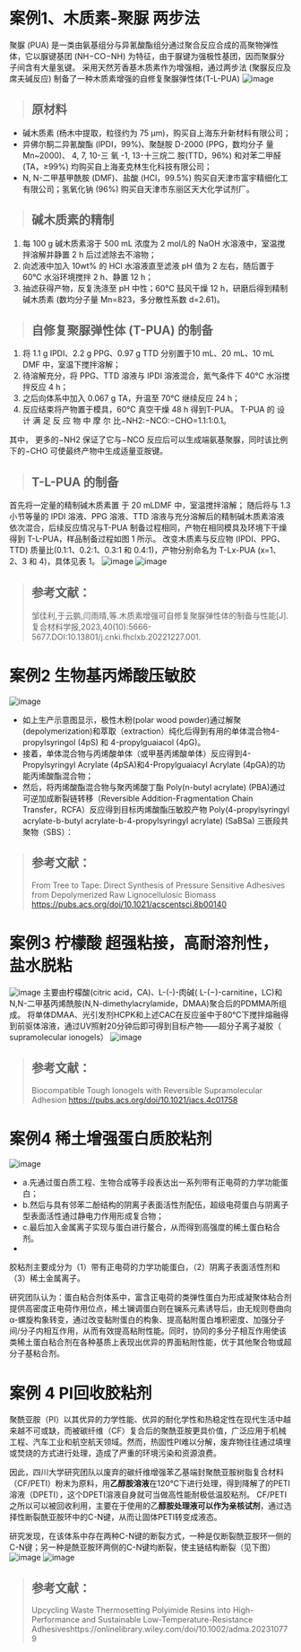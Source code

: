 # 案例1、木质素-聚脲  两步法
聚脲 (PUA) 是一类由氨基组分与异氰酸酯组分通过聚合反应合成的高聚物弹性体，它以脲键基团 (NH−CO−NH) 为特征，由于脲键为强极性基团，因而聚脲分子间含有大量氢键。
采用天然芳香基木质素作为增强相，通过两步法 (聚脲反应及席夫碱反应) 制备了一种木质素增强的自修复聚脲弹性体(T-L-PUA)
![image](https://github.com/user-attachments/assets/993ef268-ac96-4ea6-bd28-86eeb1a1e6e0)


> ## 原材料

- 碱木质素 (杨木中提取，粒径约为 75 µm)，购买自上海东升新材料有限公司；
- 异佛尔酮二异氰酸酯 (IPDI，99%)、聚醚胺 D-2000 (PPG，数均分子 量 Mn~2000)、 4, 7, 10-三 氧 -1, 13-十三烷二 胺(TTD，96%) 和对苯二甲醛 (TA，≥99%) 均购买自上海麦克林生化科技有限公司；
-  N, N-二甲基甲酰胺 (DMF)、盐酸 (HCl，99.5%) 购买自天津市富宇精细化工有限公司；氢氧化钠 (96%) 购买自天津市东丽区天大化学试剂厂。

> ## 碱木质素的精制

1. 每 100 g 碱木质素溶于 500 mL 浓度为 2 mol/L的 NaOH 水溶液中，室温搅拌溶解并静置 2 h 后过滤除去不溶物；
2. 向滤液中加入 10wt% 的 HCl 水溶液直至滤液 pH 值为 2 左右，随后置于 60℃ 水浴环境搅拌 2 h、静置 12 h；
3. 抽滤获得产物，反复洗涤至 pH 中性；60℃ 鼓风干燥 12 h，研磨后得到精制碱木质素 (数均分子量 Mn=823，多分散性系数 d=2.61)。


> ## 自修复聚脲弹性体 (T-PUA) 的制备

1. 将 1.1 g IPDI、2.2 g PPG、0.97 g TTD 分别置于10 mL、20 mL、10 mL DMF 中，室温下搅拌溶解；
2. 待溶解充分，将 PPG、TTD 溶液与 IPDI 溶液混合，氮气条件下 40℃ 水浴搅拌反应 4 h；
3. 之后向体系中加入 0.067 g TA，升温至 70℃ 继续反应 24 h；
4. 反应结束将产物置于模具，60℃ 真空干燥 48 h 得到T-PUA。 T-PUA 的 设 计 满 足 反 应 物 中 摩 尔 比−NH2∶−NCO∶−CHO=1.1∶1∶0.1。

其中， 更多的−NH2 保证了它与−NCO 反应后可以生成端氨基聚脲，同时该比例下的−CHO 可使最终产物中生成适量亚胺键。
> ##  T-L-PUA 的制备
首先将一定量的精制碱木质素置 于 20 mLDMF 中，室温搅拌溶解；
随后将与 1.3 小节等量的 IPDI 溶液、PPG 溶液、TTD 溶液与充分溶解后的精制碱木质素溶液依次混合，后续反应情况与T-PUA 制备过程相同，产物在相同模具及环境下干燥得到 T-L-PUA，样品制备过程如图 1 所示。
改变木质素与反应物 (IPDI、PPG、TTD) 质量比(0.1∶1、0.2∶1、0.3∶1 和 0.4∶1)，产物分别命名为 T-Lx-PUA (x=1、2、3 和 4)，具体见表 1。
![image](https://github.com/user-attachments/assets/78e6c37e-3060-4dc6-bcfb-e0a4edadc2dc)
![image](https://github.com/user-attachments/assets/9d9bcbbb-72ba-465d-849c-01007c2b41a1)

>## 参考文献：
> 邹佳利,于云鹏,闫雨晴,等.木质素增强可自修复聚脲弹性体的制备与性能[J].复合材料学报,2023,40(10):5666-5677.DOI:10.13801/j.cnki.fhclxb.20221227.001.

#  案例2 生物基丙烯酸压敏胶
![image](https://github.com/user-attachments/assets/683eeaec-771f-4163-bb8d-a57e61ecd60f)

- 如上生产示意图显示，极性木粉(polar wood powder)通过解聚(depolymerization)和萃取（extraction）纯化后得到有用的单体混合物4-propylsyringol (4pS) 和 4-propylguaiacol (4pG)。
- 接着，单体混合物与丙烯酸单体（或甲基丙烯酸单体）反应得到4-Propylsyringyl Acrylate (4pSA)和4-Propylguaiacyl Acrylate (4pGA)的功能丙烯酸酯混合物；
- 然后，将丙烯酸酯混合物与聚丙烯酸丁酯 Poly(n-butyl acrylate) (PBA)通过可逆加成断裂链转移（Reversible Addition-Fragmentation Chain Transfer，RCFA）反应得到目标丙烯酸酯压敏胶产物 Poly(4-propylsyringyl acrylate-b-butyl acrylate-b-4-propylsyringyl acrylate) (SaBSa) 三嵌段共聚物（SBS）：

> ## 参考文献：
> From Tree to Tape: Direct Synthesis of Pressure Sensitive Adhesives from Depolymerized Raw Lignocellulosic Biomass https://pubs.acs.org/doi/10.1021/acscentsci.8b00140

 # 案例3  柠檬酸 超强粘接，高耐溶剂性，盐水脱粘 
![image](https://github.com/user-attachments/assets/ee67e26f-31f6-431a-b14d-f61bae3334c0)
主要由柠檬酸(citric acid，CA)、L-(-)-肉碱( L-(−)-carnitine，LC)和N,N-二甲基丙烯酰胺(N,N-dimethylacrylamide，DMAA)聚合后的PDMMA所组成。
将单体DMAA、光引发剂HCPK和上述CAC在反应釜中于80℃下搅拌熔融得到前驱体溶液，通过UV照射20分钟后即可得到目标产物——超分子离子凝胶（ supramolecular ionogels）
![image](https://github.com/user-attachments/assets/c5264fbb-93c0-4d3f-a19b-b629f8292feb)
> ## 参考文献：
> Biocompatible Tough Ionogels with Reversible Supramolecular Adhesion https://pubs.acs.org/doi/10.1021/jacs.4c01758
# 案例4 稀土增强蛋白质胶粘剂
![image](https://github.com/user-attachments/assets/cac64254-c9b2-45ba-82a7-a14ae33d65cc)
- a.先通过蛋白质工程、生物合成等手段表达出一系列带有正电荷的力学功能蛋白；
- b.然后与具有邻苯二酚结构的阴离子表面活性剂配伍，超级电荷蛋白与阴离子型表面活性通过静电力作用形成复合物；
- c.最后加入金属离子实现与蛋白进行鳌合，从而得到高强度的稀土蛋白粘合剂。
- 
胶粘剂主要成分为（1）带有正电荷的力学功能蛋白，（2）阴离子表面活性剂和（3）稀土金属离子。

研究团队认为：蛋白粘合剂体系中，富含正电荷的类弹性蛋白为形成凝聚体粘合剂提供高密度正电荷作用位点，稀土镧调蛋白则在镧系元素诱导后，由无规则卷曲向α-螺旋构象转变，通过改变黏附蛋白的构象、提高黏附蛋白堆积密度、加强分子间/分子内相互作用，从而有效提高粘附性能。同时，协同的多分子相互作用使该类稀土蛋白粘合剂在各种基质上表现出优异的界面粘附性能，优于其他聚合物或超分子基粘合剂。

# 案例 4 PI回收胶粘剂
聚酰亚胺（PI）以其优异的力学性能、优异的耐化学性和热稳定性在现代生活中越来越不可或缺，而被碳纤维（CF）复合后的聚酰亚胺更具价值，广泛应用于机械工程、汽车工业和航空航天领域。然而，热固性PI难以分解，废弃物往往通过填埋或焚烧的方式进行处理，造成了严重的环境污染和资源浪费。

因此，四川大学研究团队以废弃的碳纤维增强苯乙基端封聚酰亚胺树脂复合材料（CF/PETI）粉末为原料，用**乙醇胺溶液**在120℃下进行处理，得到降解了的PETI溶液（DPETI），这个DPETI溶液自身就可当做高性能耐极低温胶粘剂。
CF/PETI之所以可以被回收利用，主要在于使用的乙**醇胺处理液可以作为亲核试剂**，通过选择性断裂酰亚胺环中的C-N键，从而让固体PETI转变成液态。

研究发现，在该体系中存在两种C-N键的断裂方式，一种是仅断裂酰亚胺环一侧的C-N键；另一种是酰亚胺环两侧的C-N键均断裂，使主链结构断裂（见下图）
![image](https://github.com/user-attachments/assets/c5db0285-7785-4876-9afb-0642f3b06b1d)
![image](https://github.com/user-attachments/assets/96ea5028-9fee-4068-bfea-ba03e8b4d25e)

>## 参考文献：
> Upcycling Waste Thermosetting Polyimide Resins into High-Performance and Sustainable Low-Temperature-Resistance Adhesiveshttps://onlinelibrary.wiley.com/doi/10.1002/adma.202310779
